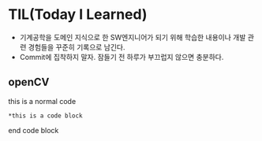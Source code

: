 # TIL(Today I Learned)

* 기계공학을 도메인 지식으로 한 SW엔지니어가 되기 위해 학습한 내용이나 개발 관련 경험들을 꾸준히 기록으로 남긴다.
* Commit에 집착하지 말자. 잠들기 전 하루가 부끄럽지 않으면 충분하다.

## openCV 

this is a normal code

    *this is a code block
    
end code block


